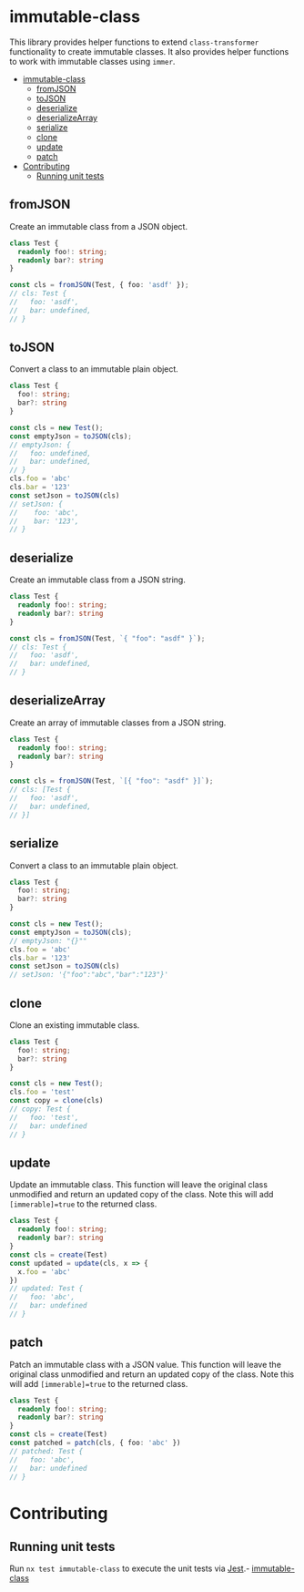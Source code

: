 # immutable-class

This library provides helper functions to extend `class-transformer` functionality to create immutable classes. It also provides helper functions to work with immutable classes using `immer`.

- [immutable-class](#immutable-class)
  - [fromJSON](#fromjson)
  - [toJSON](#tojson)
  - [deserialize](#deserialize)
  - [deserializeArray](#deserializearray)
  - [serialize](#serialize)
  - [clone](#clone)
  - [update](#update)
  - [patch](#patch)
- [Contributing](#contributing)
  - [Running unit tests](#running-unit-tests)

## fromJSON

Create an immutable class from a JSON object.

```typescript
class Test {
  readonly foo!: string;
  readonly bar?: string
}

const cls = fromJSON(Test, { foo: 'asdf' });
// cls: Test {
//   foo: 'asdf',
//   bar: undefined,
// }
```

## toJSON

Convert a class to an immutable plain object.


```typescript
class Test {
  foo!: string;
  bar?: string
}

const cls = new Test();
const emptyJson = toJSON(cls);
// emptyJson: {
//   foo: undefined,
//   bar: undefined,
// }
cls.foo = 'abc'
cls.bar = '123'
const setJson = toJSON(cls)
// setJson: {
//    foo: 'abc',
//    bar: '123',
// }
```

## deserialize

Create an immutable class from a JSON string.

```typescript
class Test {
  readonly foo!: string;
  readonly bar?: string
}

const cls = fromJSON(Test, `{ "foo": "asdf" }`);
// cls: Test {
//   foo: 'asdf',
//   bar: undefined,
// }
```

## deserializeArray

Create an array of immutable classes from a JSON string.

```typescript
class Test {
  readonly foo!: string;
  readonly bar?: string
}

const cls = fromJSON(Test, `[{ "foo": "asdf" }]`);
// cls: [Test {
//   foo: 'asdf',
//   bar: undefined,
// }]
```

## serialize

Convert a class to an immutable plain object.

```typescript
class Test {
  foo!: string;
  bar?: string
}

const cls = new Test();
const emptyJson = toJSON(cls);
// emptyJson: "{}""
cls.foo = 'abc'
cls.bar = '123'
const setJson = toJSON(cls)
// setJson: '{"foo":"abc","bar":"123"}'
```

## clone

Clone an existing immutable class.

```typescript
class Test {
  foo!: string;
  bar?: string
}

const cls = new Test();
cls.foo = 'test'
const copy = clone(cls)
// copy: Test {
//   foo: 'test',
//   bar: undefined
// }
```

## update

Update an immutable class. This function will leave the original class unmodified and return an updated copy of the class. Note this will add `[immerable]=true` to the returned class.

```typescript
class Test {
  readonly foo!: string;
  readonly bar?: string
}
const cls = create(Test)
const updated = update(cls, x => {
  x.foo = 'abc'
})
// updated: Test {
//   foo: 'abc',
//   bar: undefined
// }
```

## patch

Patch an immutable class with a JSON value. This function will leave the original class unmodified and return an updated copy of the class. Note this will add `[immerable]=true` to the returned class.

```typescript
class Test {
  readonly foo!: string;
  readonly bar?: string
}
const cls = create(Test)
const patched = patch(cls, { foo: 'abc' })
// patched: Test {
//   foo: 'abc',
//   bar: undefined
// }
```

# Contributing

## Running unit tests

Run `nx test immutable-class` to execute the unit tests via
[Jest](https://jestjs.io).- [immutable-class](#immutable-class)